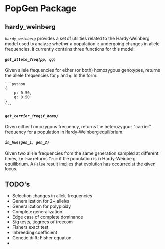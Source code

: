 # PopGen Package

## hardy_weinberg

*`hardy_weinberg`* provides a set of utilities related to the Hardy-Weinberg model used to analyze whether a population is undergoing changes in allele frequencies. It currently contains three functions for this model:

#### *`get_allele_freq(pp, qq)`*

Given allele frequencies for either (or both) homozygous genotypes, returns the allele frequencies for `p` and `q`. In the form:

    ```python
    {
        p: 0.50,
        q: 0.50
    }
    ```

#### *`get_carrier_freq(f_homo)`*

Given either homozygous frequency, returns the heterozygous "carrier" frequency for a population in Hardy-Weinberg equilibrium.

#### *`in_hwe(gen_1, gen_2)`*

Given two allele frequencies from the same generation sampled at different times, `in_hwe` returns `True` if the population is in Hardy-Weinberg equilibrium. A `False` result implies that evolution has occurred at the given locus.



## TODO's

- Selection changes in allele frequencies
- Generalization for 2+ alleles
- Generalization for polyploidy
- Complete generalization
- Edge case of complete dominance
- Sig tests, degrees of freedom
- Fishers exact test
- Inbreeding coefficient
- Genetic drift; Fisher equation
- 
